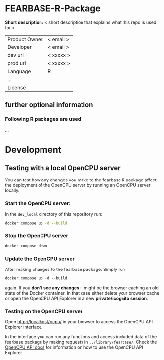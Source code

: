 # FEARBASE-R-Package

**Short description:**  < short description that explains what this repo is used for >

|               |        |
|---------------|--------|
| Product Owner | < email > |
| Developer     | < email > |
| dev url       | < xxxxx > |
| prod url      | < xxxxx > |
| Language      | R      |
| ...           |        |
| License       |        |

## further optional information


### Following R packages are used: 
...

# Development

## Testing with a local OpenCPU server

You can test how any changes you make to the fearbase R package affect the deployment of the OpenCPU server by running an
OpenCPU server locally.


### Start the OpenCPU server:

In the `dev_local` directory of this repository run:

```bash
docker compose up -d --build
```

### Stop the OpenCPU server

```php
docker compose down
```

### Update the OpenCPU server 
After making changes to the fearbase package. Simply run
```php
docker compose up -d --build
```
again.
If you **don't see any changes** it might be the browser caching an old state of the Docker container.
In that case either delete your browser cache or open the OpenCPU API Explorer in a new **private/icognito session**.

### Testing on the OpenCPU server

Open [http://localhost/ocpu/](http://localhost:80/ocpu/) in your browser to access the OpenCPU API Explorer interface.

In the interface you can run any functions and access included data of the fearbase package by making requests in `../library/fearbase/`. 
Check the [OpenCPU API docs](https://www.opencpu.org/api.html#api-methods) for information on how to use the OpenCPU API Explorer